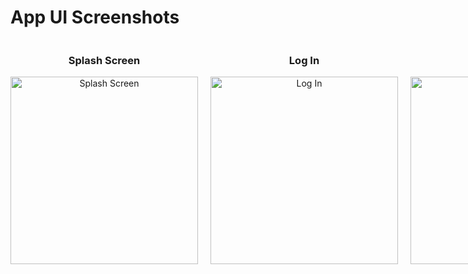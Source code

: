 # App UI Screenshots

<div style="display: flex; justify-content: space-between;">

  <div style="text-align: center; margin-right: 20px;">
    <h3>Splash Screen</h3>
    <img src="https://github.com/user-attachments/assets/5b6c66ec-45e7-44aa-8843-7f742853e8f9" alt="Splash Screen" width="300"/>
  </div>

  <div style="text-align: center; margin-right: 20px;">
    <h3>Log In</h3>
    <img src="https://github.com/user-attachments/assets/61704d06-e6d1-4ec4-a230-519884727bef" alt="Log In" width="300"/>
  </div>

  <div style="text-align: center;">
    <h3>Sign Up</h3>
    <img src="https://github.com/user-attachments/assets/73d483ea-4975-4b66-ba3b-f2fb1350afc0" alt="Sign Up" width="300"/>
  </div>

</div>

